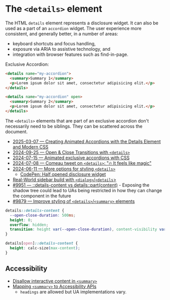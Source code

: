 # The `<details>` element

The HTML `details` element represents a disclosure widget. It can also be used as a part of an `accordion` widget.
The user experience more consistent, and generally better, in a number of areas:
- keyboard shortcuts and focus handling,
- exposure via ARIA to assistive technology, and
- integration with browser features such as find-in-page.

Exclusive Accordion:

```html
<details name="my-accordion">
  <summary>Summary 1</summary>
  <p>Lorem ipsum dolor sit amet, consectetur adipisicing elit.</p>
</details>

<details name="my-accordion" open>
  <summary>Summary 2</summary>
  <p>Lorem ipsum dolor sit amet, consectetur adipisicing elit.</p>
</details>
```

The `<details>` elements that are part of an exclusive accordion don't necessarily need to be siblings. They can be scattered across the document.

- [2025-03-07 — Creating Animated Accordions with the Details Element and Modern CSS](https://www.builder.io/blog/animated-css-accordions)
- [2024-09-25 — Open & Close Transitions with `<details>`](https://nerdy.dev/open-and-close-transitions-for-the-details-element)
- [2024-07-15 — Animated exclusive accordions with CSS](https://x.com/jh3yy/status/1812966924294238558)
- [2024-07-08 — Comeau tweet on `<details>`: "🔥 It feels like magic"](https://x.com/JoshWComeau/status/1810327228477055133)
- [2024-06-11 — More options for styling `<details>`](https://developer.chrome.com/blog/styling-details)
  - [CodePen: Half opened disclosure widget](https://codepen.io/web-dot-dev/pen/PoMBQmW)
- [Real-World sidebar build with `<dialog>`/`<details`>](https://sport.tv2.dk/)
- [#9951 — ::details-content vs details::part(content)](https://github.com/w3c/csswg-drafts/issues/9951#issuecomment-1997916879) - Exposing the shadow tree could lead to UAs being restricted in how they can change the component in the future
- [#9879 — Improve styling of `<details>`/`<summary>` elements](https://github.com/w3c/csswg-drafts/issues/9879#issuecomment-2121658036)

```css
details::details-content {
  --open-close-duration: 500ms;
  height: 0;
  overflow: hidden;
  transition: height var(--open-close-duration), content-visibility var(--open-close-duration) allow-discrete;
}

details[open]::details-content {
  height: calc-size(max-content);
}
```

## Accessibility

- [Disallow interactive content in `<summary>`](https://github.com/whatwg/html/issues/2272)
- [Mapping `<summary>` to Accessibility APIs](https://w3c.github.io/html-aam/#el-summary)
  - `headings` are allowed but UA implementations vary.
